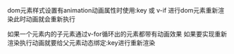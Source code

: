 dom元素样式设置有animation动画属性时使用:key 或 v-if 进行dom元素重新渲染此时动画就会重新执行


如果一个元素内的子元素通过v-for循环出的元素都带有动画效果  如果要实现重新渲染执行动画就要给父元素动态绑定:key进行重新渲染